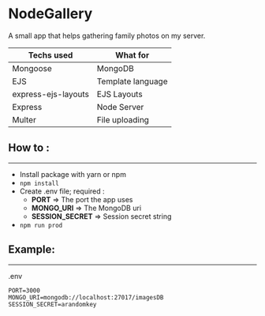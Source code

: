 ﻿# NodeGallery

A small app that helps gathering family photos on my server.

| Techs used          | What for          |
| ------------------- | ----------------- |
| Mongoose            | MongoDB           |
| EJS                 | Template language |
| express-ejs-layouts | EJS Layouts       |
| Express             | Node Server       |
| Multer              | File uploading    |

## How to :

---

- Install package with yarn or npm
- `npm install`
- Create .env file; required :
  - **PORT** => The port the app uses
  - **MONGO_URI** => The MongoDB uri
  - **SESSION_SECRET** => Session secret string
- `npm run prod`
## Example:

---

.env

```
PORT=3000
MONGO_URI=mongodb://localhost:27017/imagesDB
SESSION_SECRET=arandomkey
```
#
